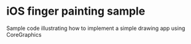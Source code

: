# iOS finger painting sample
Sample code illustrating how to implement a simple drawing app using CoreGraphics
